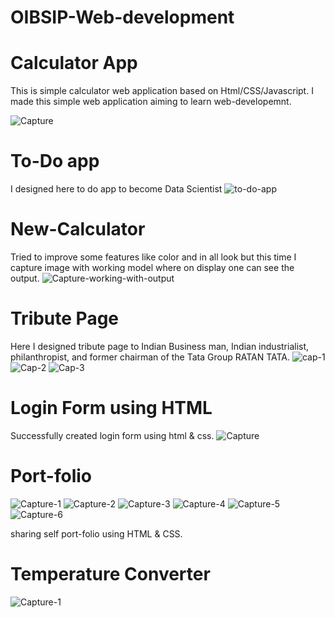 # OIBSIP-Web-development
# Calculator App
This is simple calculator web application based on Html/CSS/Javascript.
I made this simple web application aiming to learn web-developemnt.

![Capture](https://github.com/user-attachments/assets/eeb421c4-fa8a-4e4f-8c4a-ee694ef61a4b)

# To-Do app
I designed here to do app to become Data Scientist
![to-do-app](https://github.com/user-attachments/assets/e5e425fc-8667-4e8d-aa5f-6150668de4e9)

# New-Calculator
Tried to improve some features like color and in all look but this time I capture image with working model where on display one can see the output.
![Capture-working-with-output](https://github.com/user-attachments/assets/8a2aae49-4519-4b3f-b456-850dc4c150f4)

# Tribute Page

Here I designed tribute page to Indian Business man, Indian industrialist, philanthropist, and former chairman of the Tata Group RATAN TATA.
![cap-1](https://github.com/user-attachments/assets/8d6d25f1-d012-4393-a3fb-be727d6fa5d1)
![Cap-2](https://github.com/user-attachments/assets/6aead909-ebc9-4a0a-8d32-e983961a66a9)
![Cap-3](https://github.com/user-attachments/assets/0ae3fb3f-4358-4168-a7c4-1bfd2e535333)

# Login Form using HTML
Successfully created login form using html & css.
![Capture](https://github.com/user-attachments/assets/fa470a0d-bcb1-47e7-8ff6-b051488cf6ae)

# Port-folio 
![Capture-1](https://github.com/user-attachments/assets/dbef9810-efc0-4bc6-a6c3-a7e240b573df)
![Capture-2](https://github.com/user-attachments/assets/6cc2bb14-f8ea-43d8-ab92-1553bc8275a2)
![Capture-3](https://github.com/user-attachments/assets/b63ba019-64fd-402a-b62f-bad414678bc2)
![Capture-4](https://github.com/user-attachments/assets/14ed37c3-d649-4473-9ec9-feadc28bc5b7)
![Capture-5](https://github.com/user-attachments/assets/a8107ff0-f44c-48b7-b635-d5fc1868800b)
![Capture-6](https://github.com/user-attachments/assets/1484c742-6d44-417d-9330-565f54e28acf)

sharing self port-folio using HTML & CSS.

# Temperature Converter

![Capture-1](https://github.com/user-attachments/assets/47e6c013-3dd0-4ac4-be3f-36c9319df6e4)

